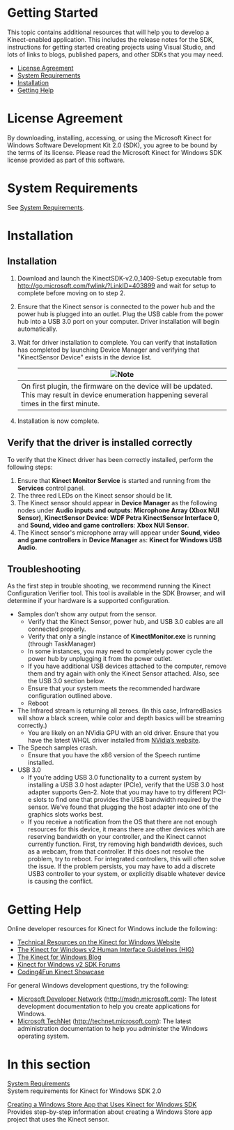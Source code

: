 Getting Started  
===============  

This topic contains additional resources that will help you to develop a Kinect-enabled application. This includes the release notes for the SDK, instructions for getting started creating projects using Visual Studio, and lots of links to blogs, published papers, and other SDKs that you may need.  

-   [License Agreement](#License_Agreement)  
-   [System Requirements](#System_Requirements)  
-   [Installation](#Installation)  
-   [Getting Help](#Getting_Help)  

<span id="License_Agreement"></span>

License Agreement  
=================  

By downloading, installing, accessing, or using the Microsoft Kinect for Windows Software Development Kit 2.0 (SDK), you agree to be bound by the terms of its license. Please read the Microsoft Kinect for Windows SDK license provided as part of this software.  

<span id="System_Requirements"></span>

System Requirements  
===================  

See [System Requirements](Getting_Started/System_Requirements.md).  

<span id="Installation"></span>

Installation  
============  

<span id="Install"></span>
Installation  
------------  

1.  Download and launch the KinectSDK-v2.0\_1409-Setup executable from <http://go.microsoft.com/fwlink/?LinkID=403899> and wait for setup to complete before moving on to step 2.  
2.  Ensure that the Kinect sensor is connected to the power hub and the power hub is plugged into an outlet. Plug the USB cable from the power hub into a USB 3.0 port on your computer. Driver installation will begin automatically.  

3.  Wait for driver installation to complete. You can verify that installation has completed by launching Device Manager and verifying that "KinectSensor Device" exists in the device list.  

    | ![](../resources/note.gif)Note                                                                                                                  |
    |-------------------------------------------------------------------------------------------------------------------------------------------------|
    | On first plugin, the firmware on the device will be updated. This may result in device enumeration happening several times in the first minute. |

4.  Installation is now complete.  

<span id="ID4ERC"></span>
Verify that the driver is installed correctly  
---------------------------------------------  

To verify that the Kinect driver has been correctly installed, perform the following steps:  

1.  Ensure that **Kinect Monitor Service** is started and running from the **Services** control panel.  
2.  The three red LEDs on the Kinect sensor should be lit.  
3.  The Kinect sensor should appear in **Device Manager** as the following nodes under **Audio inputs and outputs**: **Microphone Array (Xbox NUI Sensor)**, **KinectSensor Device**: **WDF Petra KinectSensor Interface 0**, and **Sound, video and game controllers**: **Xbox NUI Sensor**.  
4.  The Kinect sensor's microphone array will appear under **Sound, video and game controllers** in **Device Manager** as: **Kinect for Windows USB Audio**.  

<span id="ID4E2D"></span>
Troubleshooting  
---------------  

As the first step in trouble shooting, we recommend running the Kinect Configuration Verifier tool. This tool is available in the SDK Browser, and will determine if your hardware is a supported configuration.  

-   Samples don’t show any output from the sensor.  
    -   Verify that the Kinect Sensor, power hub, and USB 3.0 cables are all connected properly.  
    -   Verify that only a single instance of **KinectMonitor.exe** is running (through TaskManager)  
    -   In some instances, you may need to completely power cycle the power hub by unplugging it from the power outlet.  
    -   If you have additional USB devices attached to the computer, remove them and try again with only the Kinect Sensor attached. Also, see the USB 3.0 section below.  
    -   Ensure that your system meets the recommended hardware configuration outlined above.  
    -   Reboot  
-   The Infrared stream is returning all zeroes. (In this case, InfraredBasics will show a black screen, while color and depth basics will be streaming correctly.)  
    -   You are likely on an NVidia GPU with an old driver. Ensure that you have the latest WHQL driver installed from [NVidia’s website](http://www.nvidia.com/download/driverResults.aspx/75992/en-us).  
-   The Speech samples crash.  
    -   Ensure that you have the x86 version of the Speech runtime installed.  
-   USB 3.0  
    -   If you’re adding USB 3.0 functionality to a current system by installing a USB 3.0 host adapter (PCIe), verify that the USB 3.0 host adapter supports Gen-2. Note that you may have to try different PCI-e slots to find one that provides the USB bandwidth required by the sensor. We’ve found that plugging the host adapter into one of the graphics slots works best.  
    -   If you receive a notification from the OS that there are not enough resources for this device, it means there are other devices which are reserving bandwidth on your controller, and the Kinect cannot currently function. First, try removing high bandwidth devices, such as a webcam, from that controller. If this does not resolve the problem, try to reboot. For integrated controllers, this will often solve the issue. If the problem persists, you may have to add a discrete USB3 controller to your system, or explicitly disable whatever device is causing the conflict.  

<span id="Getting_Help"></span>

Getting Help  
============  

Online developer resources for Kinect for Windows include the following:  

-   [Technical Resources on the Kinect for Windows Website](http://www.microsoft.com/en-us/kinectforwindows/develop/resources.aspx)  
-   [The Kinect for Windows v2 Human Interface Guidelines (HIG)](http://download.microsoft.com/download/6/7/6/676611B4-1982-47A4-A42E-4CF84E1095A8/KinectHIG.2.0.pdf)  
-   [The Kinect for Windows Blog](http://blogs.msdn.com/b/kinectforwindows/)  
-   [Kinect for Windows v2 SDK Forums](http://social.msdn.microsoft.com/Forums/en-US/home?forum=kinectv2sdk)  
-   [Coding4Fun Kinect Showcase](http://channel9.msdn.com/coding4fun/kinect)  

For general Windows development questions, try the following:  

-   [Microsoft Developer Network](http://msdn.microsoft.com) (http://msdn.microsoft.com): The latest development documentation to help you create applications for Windows.  
-   [Microsoft TechNet](http://technet.microsoft.com) (http://technet.microsoft.com): The latest administration documentation to help you administer the Windows operating system.  

<span id="ID4ESH"></span>

In this section  
===============  

[System Requirements](Getting_Started/System_Requirements.md)    
System requirements for Kinect for Windows SDK 2.0  

[Creating a Windows Store App that Uses Kinect for Windows SDK](Getting_Started/Creating_a_Windows_Store_App.md)    
Provides step-by-step information about creating a Windows Store app project that uses the Kinect sensor.  



<!--Please do not edit the data in the comment block below.-->
<!--
TOCTitle : Getting Started
RLTitle : Getting Started
KeywordA : O:Microsoft.Kinect.k4w_pguide_resources_v2
KeywordA : 40c0aa6f-5094-2891-fb5b-be2893a4e4bf
KeywordK : Getting Started
KeywordK : Resource, Overview
KeywordK : troubleshooting, Kinect for Windows SDK
KeywordK : installation
AssetID : 40c0aa6f-5094-2891-fb5b-be2893a4e4bf
Locale : en-us
CommunityContent : 1
TopicType : kbOrient
DocSet : K4Wv2
ProjType : K4Wv2Proj
Technology : Kinect for Windows
Product : Kinect for Windows SDK v2
productversion : 20
-->
